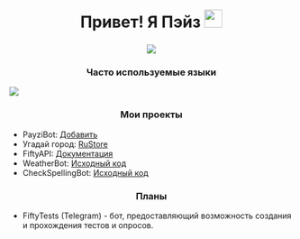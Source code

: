 <h1 align="center">Привет! Я Пэйз 
<img src="https://github.com/blackcater/blackcater/raw/main/images/Hi.gif" height="32"/></h1> 
<h3 align="center"><img src="https://skillicons.dev/icons?i=discordjs,nodejs,mongodb,vue,vscode,windows" />
</h3>

<h3 align="center">Часто используемые языки</h3>
<img src="https://github-readme-stats.vercel.app/api/top-langs/?username=payziii&theme=dark&hide_border=true&layout=compact"/>

<h3 align="center">Мои проекты</h3>
<ul>
    <li>PayziBot: <a href="https://discord.com/api/oauth2/authorize?client_id=576442351426207744&permissions=1411299798102&scope=bot" target="_blank">Добавить</a></li>
     <li>Угадай город: <a href="https://apps.rustore.ru/app/com.Payziii.GuessCity" target="_blank">RuStore</a></li>
    <li>FiftyAPI: <a href="https://docs.fifty.su" target="_blank">Документация</a></li>
    <li>WeatherBot: <a href="https://github.com/Payziii/WeatherBot" target="_blank">Исходный код</a></li>
    <li>CheckSpellingBot: <a href="https://github.com/Payziii/CheckSpellingBot" target="_blank">Исходный код</a></li>
</ul>

<h3 align="center">Планы</h3>
<ul>
    <li>FiftyTests (Telegram) - бот, предоставляющий возможность создания и прохождения тестов и опросов.</li>
</ul>

